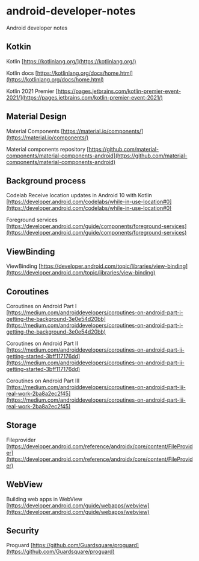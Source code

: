 # android-developer-notes
Android developer notes

## Kotkin

Kotlin [https://kotlinlang.org/](https://kotlinlang.org/)

Kotlin docs [https://kotlinlang.org/docs/home.html](https://kotlinlang.org/docs/home.html)

Kotlin 2021 Premier [https://pages.jetbrains.com/kotlin-premier-event-2021/](https://pages.jetbrains.com/kotlin-premier-event-2021/)

## Material Design

Material Components [https://material.io/components/](https://material.io/components/)

Material components repository [https://github.com/material-components/material-components-android](https://github.com/material-components/material-components-android)


## Background process

Codelab Receive location updates in Android 10 with Kotlin [https://developer.android.com/codelabs/while-in-use-location#0](https://developer.android.com/codelabs/while-in-use-location#0)

Foreground services [https://developer.android.com/guide/components/foreground-services](https://developer.android.com/guide/components/foreground-services)


## ViewBinding

ViewBinding [https://developer.android.com/topic/libraries/view-binding](https://developer.android.com/topic/libraries/view-binding)

## Coroutines 

Coroutines on Android Part I [https://medium.com/androiddevelopers/coroutines-on-android-part-i-getting-the-background-3e0e54d20bb](https://medium.com/androiddevelopers/coroutines-on-android-part-i-getting-the-background-3e0e54d20bb)

Coroutines on Android Part II [https://medium.com/androiddevelopers/coroutines-on-android-part-ii-getting-started-3bff117176dd](https://medium.com/androiddevelopers/coroutines-on-android-part-ii-getting-started-3bff117176dd)

Coroutines on Android Part III [https://medium.com/androiddevelopers/coroutines-on-android-part-iii-real-work-2ba8a2ec2f45](https://medium.com/androiddevelopers/coroutines-on-android-part-iii-real-work-2ba8a2ec2f45)

## Storage

Fileprovider [https://developer.android.com/reference/androidx/core/content/FileProvider](https://developer.android.com/reference/androidx/core/content/FileProvider)


## WebView

Building web apps in WebView [https://developer.android.com/guide/webapps/webview](https://developer.android.com/guide/webapps/webview)

## Security

Proguard [https://github.com/Guardsquare/proguard](https://github.com/Guardsquare/proguard)

